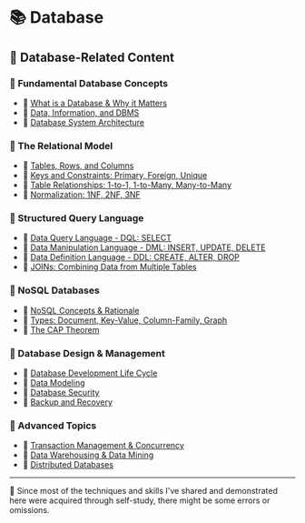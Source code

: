 # 📚 Database

## 🔗 Database-Related Content

### 📕 Fundamental Database Concepts

- 📖 [What is a Database & Why it Matters](./01-fundamental-database-concepts/01-what-is-a-database-&-why-it-matters.md)
- 📖 [Data, Information, and DBMS](./01-fundamental-database-concepts/02-Data-information-and-dnms.md)
- 📖 [Database System Architecture](.)

### 📕 The Relational Model

- 📖 [Tables, Rows, and Columns](./02-the-relational-model/01-tables.-rows,-and-columns.md)
- 📖 [Keys and Constraints: Primary, Foreign, Unique](./02-the-relational-model/02-keys-and-constraints:-primary,-foreign,-unique.md)
- 📖 [Table Relationships: 1-to-1, 1-to-Many, Many-to-Many](./02-the-relational-model/03-table-relationships:-1-to-1-1-to-many,-amny-to-many.md)
- 📖 [Normalization: 1NF, 2NF, 3NF](./02-the-relational-model/04-normalization-1nf,2nf,3nf.md)

### 📕 Structured Query Language

- 📖 [Data Query Language - DQL: SELECT](./03-structured-query-language/01-data-query-language-dql:-select.md)
- 📖 [Data Manipulation Language - DML: INSERT, UPDATE, DELETE](./03-structured-query-language/02-data-manipulation-language-dml.md)
- 📖 [Data Definition Language - DDL: CREATE, ALTER, DROP](./03-structured-query-language/03-table-relationships:-1-to-1,-1-to-many,-many-to-many.md)
- 📖 [JOINs: Combining Data from Multiple Tables](./03-structured-query-language/04-joins.md)

### 📕 NoSQL Databases

- 📖 [NoSQL Concepts & Rationale](./04.nosql-databases/01-nosql-concepts-&-rationale.md)
- 📖 [Types: Document, Key-Value, Column-Family, Graph](./04.nosql-databases/02-type:-document,-key-value,-column-family,-graph.md)
- 📖 [The CAP Theorem](./04-nosql-databases/03-the-cap-theorem.md)

### 📕 Database Design & Management

- 📖 [Database Development Life Cycle](.)
- 📖 [Data Modeling](.)
- 📖 [Database Security](.)
- 📖 [Backup and Recovery](.)

### 📕 Advanced Topics

- 📖 [Transaction Management & Concurrency](.)
- 📖 [Data Warehousing & Data Mining](.)
- 📖 [Distributed Databases](.)

---

📍 Since most of the techniques and skills I've shared and demonstrated here were acquired through self-study, there might be some errors or omissions.